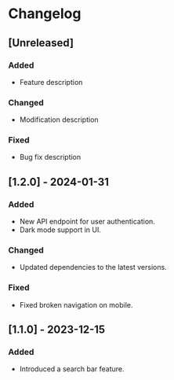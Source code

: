 # Changelog

## [Unreleased]

### Added

- Feature description

### Changed

- Modification description

### Fixed

- Bug fix description

## [1.2.0] - 2024-01-31

### Added

- New API endpoint for user authentication.
- Dark mode support in UI.

### Changed

- Updated dependencies to the latest versions.

### Fixed

- Fixed broken navigation on mobile.

## [1.1.0] - 2023-12-15

### Added

- Introduced a search bar feature.
